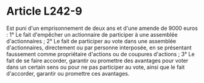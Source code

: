 # Article L242-9

Est puni d'un emprisonnement de deux ans et d'une amende de 9000 euros :   1° Le fait d'empêcher un actionnaire de participer à une assemblée d'actionnaires ;   2° Le fait de participer au vote dans une assemblée d'actionnaires, directement ou par personne interposée, en se présentant faussement comme propriétaire d'actions ou de coupures d'actions ;   3° Le fait de se faire accorder, garantir ou promettre des avantages pour voter dans un certain sens ou pour ne pas participer au vote, ainsi que le fait d'accorder, garantir ou promettre ces avantages.